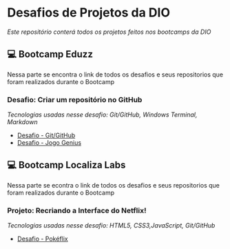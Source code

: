 # Desafios de Projetos da DIO
*Este repositório conterá todos os projetos feitos nos bootcamps da DIO*


## 💻 Bootcamp Eduzz
Nessa parte se encontra o link de todos os desafios e seus repositorios que foram realizados durante o Bootcamp
### Desafio:  Criar um repositório no GitHub
*Tecnologias usadas nesse desafio: Git/GitHub, Windows Terminal, Markdown*
- [Desafio - Git/GitHub](./Git-GitHub)
- [Desafio - Jogo Genius](./genius)

## 💻 Bootcamp Localiza Labs
Nessa parte se econtra o link de todos os desafios e seus repositorios que foram realizados durante o Bootcamp
### Projeto: Recriando a Interface do Netflix! 
*Tecnologias usadas nesse desafio: HTML5, CSS3,JavaScript, Git/GitHub*
- [Desafio - Pokéflix ](./Pokeflix)
